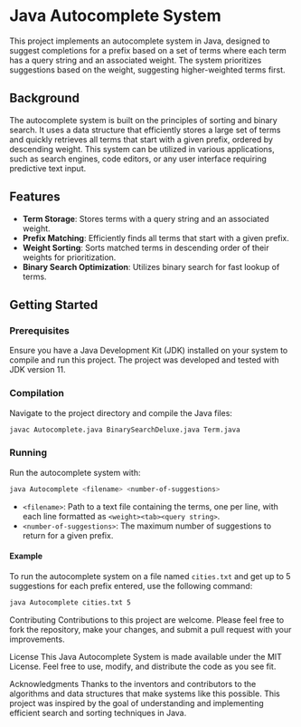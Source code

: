# Java Autocomplete System

This project implements an autocomplete system in Java, designed to suggest completions for a prefix based on a set of terms where each term has a query string and an associated weight. The system prioritizes suggestions based on the weight, suggesting higher-weighted terms first.

## Background

The autocomplete system is built on the principles of sorting and binary search. It uses a data structure that efficiently stores a large set of terms and quickly retrieves all terms that start with a given prefix, ordered by descending weight. This system can be utilized in various applications, such as search engines, code editors, or any user interface requiring predictive text input.

## Features

- **Term Storage**: Stores terms with a query string and an associated weight.
- **Prefix Matching**: Efficiently finds all terms that start with a given prefix.
- **Weight Sorting**: Sorts matched terms in descending order of their weights for prioritization.
- **Binary Search Optimization**: Utilizes binary search for fast lookup of terms.

## Getting Started

### Prerequisites

Ensure you have a Java Development Kit (JDK) installed on your system to compile and run this project. The project was developed and tested with JDK version 11.

### Compilation

Navigate to the project directory and compile the Java files:

```bash
javac Autocomplete.java BinarySearchDeluxe.java Term.java
```

### Running

Run the autocomplete system with:

```bash
java Autocomplete <filename> <number-of-suggestions>
```

- `<filename>`: Path to a text file containing the terms, one per line, with each line formatted as `<weight><tab><query string>`.
- `<number-of-suggestions>`: The maximum number of suggestions to return for a given prefix.


#### Example

To run the autocomplete system on a file named `cities.txt` and get up to 5 suggestions for each prefix entered, use the following command:

```bash
java Autocomplete cities.txt 5
```

Contributing
Contributions to this project are welcome. Please feel free to fork the repository, make your changes, and submit a pull request with your improvements.

License
This Java Autocomplete System is made available under the MIT License. Feel free to use, modify, and distribute the code as you see fit.

Acknowledgments
Thanks to the inventors and contributors to the algorithms and data structures that make systems like this possible. This project was inspired by the goal of understanding and implementing efficient search and sorting techniques in Java.